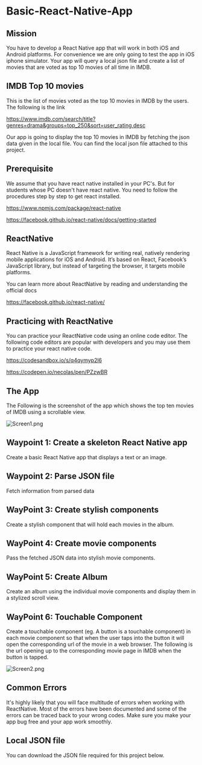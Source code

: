 # Basic-React-Native-App


## Mission

You have to develop a React Native app that will work in both iOS and Android platforms. For convenience we are only going to test the app in iOS iphone simulator. Your app will query a local json file and create a list of movies that are voted as top 10 movies of all time in IMDB.



## IMDB Top 10 movies

This is the list of movies voted as the top 10 movies in IMDB by the users. The following is the link

https://www.imdb.com/search/title?genres=drama&groups=top_250&sort=user_rating,desc

Our app is going to display the top 10 movies in IMDB by fetching the json data given in the local file. You can find the local json file attached to this project.



## Prerequisite

We assume that you have react native installed in your PC's. But for students whose PC doesn't have react native. You need to follow the procedures step by step to get react installed.

https://www.npmjs.com/package/react-native

https://facebook.github.io/react-native/docs/getting-started



## ReactNative

React Native is a JavaScript framework for writing real, natively rendering mobile applications for iOS and Android. It’s based on React, Facebook’s JavaScript library, but instead of targeting the browser, it targets mobile platforms. 

You can learn more about ReactNative by reading and understanding the official docs

https://facebook.github.io/react-native/



## Practicing with ReactNative
You can practice your ReactNative code using an online code editor. The following code editors are popular with developers and you may use them to practice your react native code.

https://codesandbox.io/s/q4qymyp2l6

https://codepen.io/necolas/pen/PZzwBR



## The App

The Following is the screenshot of the app which shows the top ten movies of IMDB using a scrollable view.

![Screen1.png](https://github.com/dphuonganh/Basic-React-Native-App/blob/master/Screen1.png)


## Waypoint 1: Create a skeleton React Native app

Create a basic React Native app that displays a text or an image.


## Waypoint 2: Parse JSON file

Fetch information from parsed data


## WayPoint 3: Create stylish components

Create a stylish component that will hold each movies in the album.


## WayPoint 4: Create movie components

Pass the fetched JSON data into stylish movie components.


## WayPoint 5: Create Album

Create an album using the individual movie components and display them in a stylized scroll view.


## WayPoint 6: Touchable Component

Create a touchable component (eg. A button is a touchable component) in each movie component so that when the user taps into the button it will open the corresponding url of the movie in a web browser. The following is the url opening up to the corresponding movie page in IMDB when the button is tapped.

![Screen2.png](https://github.com/dphuonganh/Basic-React-Native-App/blob/master/Screen2.png)


## Common Errors

It's highly likely that you will face multitude of errors when working with ReactNative. Most of the errors have been documented and some of the errors can be traced back to your wrong codes. Make sure you make your app bug free and your app work smoothly.


## Local JSON file

You can download the JSON file required for this project below.


